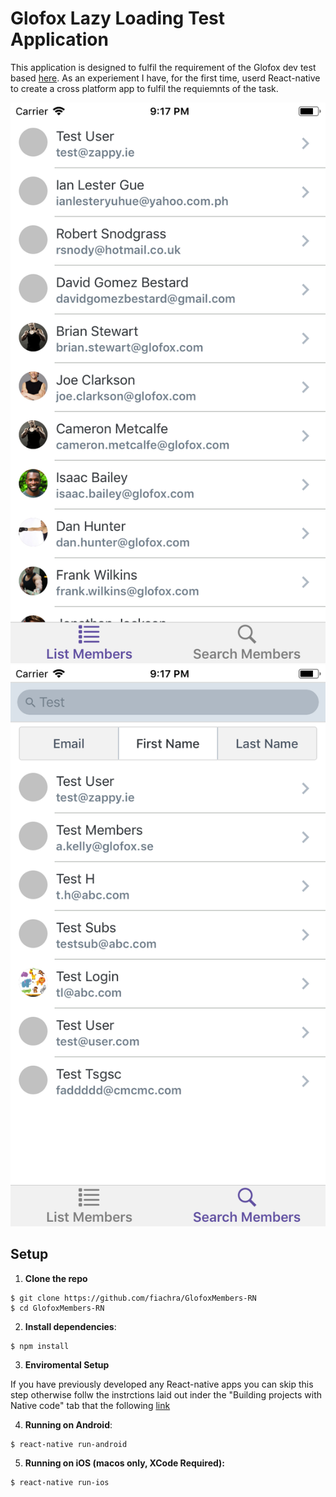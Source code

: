 # Glofox Lazy Loading Test Application

This application is designed to fulfil the requirement of the Glofox dev test based [here](https://bitbucket.org/glofox/app-recruitment).
As an experiement I have, for the first time, userd React-native to create a cross platform app to fulfil the requiemnts of the task. 

![alt-text-1](Screenshots/List.png "Member List") ![alt-text-2](Screenshots/Search.png "Search")

## Setup

1. **Clone the repo**

  ```
  $ git clone https://github.com/fiachra/GlofoxMembers-RN
  $ cd GlofoxMembers-RN
  ```

2. **Install dependencies**:

  ```
  $ npm install
  ```

3. **Enviromental Setup**

If you have previously developed any React-native apps you can skip this step otherwise follw the instrctions laid out inder the "Building projects with Native code" tab that the following [link](https://facebook.github.io/react-native/docs/getting-started.html)

4. **Running on Android**:

  ```
  $ react-native run-android
  ```

5. **Running on iOS (macos only, XCode Required):**

  ```
  $ react-native run-ios
  ```
